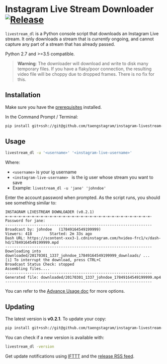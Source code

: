 # Instagram Live Stream Downloader [![Release](https://img.shields.io/badge/latest_release-v0.2.1-ff4980.svg)](https://github.com/taengstagram/instagram-livestream-downloader/releases)

``livestream_dl`` is a Python console script that downloads an Instagram Live stream. It only downloads a stream that is *currently* ongoing, and cannot capture any part of a stream that has already passed.

Python 2.7 and >=3.5 compatible.

> __Warning__: The downloader will download and write to disk many temporary files. If you have a flaky/poor connection, the resulting video file will be choppy due to dropped frames. There is no fix for this.

## Installation

Make sure you have the [prerequisites](PREREQUISITES.md) installed.

In the Command Prompt / Terminal:

```bash
pip install git+ssh://git@github.com/taengstagram/instagram-livestream-downloader.git@0.2.1 --process-dependency-links
```

## Usage

```bash
livestream_dl -u '<username>' '<instagram-live-username>'
```

Where:

- ``<username>`` is your ig username
- ``<instagram-live-username> `` is the ig user whose stream you want to save
- Example: ``livestream_dl -u 'jane' 'johndoe'``

Enter the account password when prompted. As the script runs, you should see something similar to:

```
INSTAGRAM LIVESTREAM DOWNLOADER (v0.2.1)
=-=-=-=-=-=-=-=-=-=-=-=-=-=-=-=-=-=-=-=-=-=-=-=-=-=-=-=-=-=-=-=-=-
Password for jane: 
------------------------------------------------------------------
Broadcast by: johndoe 	(17849164549199999)
Viewers: 418 		Started: 2m 33s ago
Dash URL: https://scontent-xxx3-1.cdninstagram.com/hvideo-frc1/v/dash-hd/17849164549199999.mpd
------------------------------------------------------------------
Downloading into downloaded/20170301_1337_johndoe_17849164549199999_downloads/ ...
[i] To interrupt the download, press CTRL+C
Broadcast Status Check: stopped
Assembling files....
------------------------------------------------------------------
Generated file: downloaded/20170301_1337_johndoe_17849164549199999.mp4
------------------------------------------------------------------
```

You can refer to the [Advance Usage doc](ADVANCE_USAGE.md) for more options.

## Updating

The latest version is __v0.2.1__. To update your copy:

```bash
pip install git+ssh://git@github.com/taengstagram/instagram-livestream-downloader.git@0.2.1 --process-dependency-links --upgrade
```

You can check if a new version is available with:

```bash
livestream_dl -version
```

Get update notifications using [IFTTT](https://ifttt.com) and the [release RSS feed](https://github.com/taengstagram/instagram-livestream-downloader/releases.atom).
